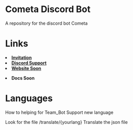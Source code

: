 # Cometa Discord Bot</b>

A repository for the discord bot Cometa

# <b>Links</b>

[<li><b>Invitation</b></li>](http://ivononic.com/5dZe)
[<li><b>Discord Support</b></li>](http://ivononic.com/13038973/server-support)
[<li><b>Website Soon</b></li>](http://ivononic.com/13038973/pagina-web-cometa)
<li><b>Docs Soon</b></li>

# Languages

How to helping for Team_Bot Support new language

Look for the file /translate/{yourlang}
Translate the json file
